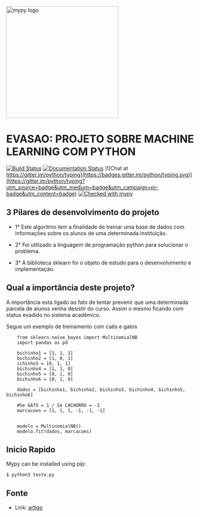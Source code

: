 <img src="http://mypy-lang.org/static/mypy_light.svg" alt="mypy logo" width="300px"/>

EVASAO: PROJETO SOBRE MACHINE LEARNING COM PYTHON
=================================================

[![Build Status](https://api.travis-ci.com/python/mypy.svg?branch=master)](https://travis-ci.com/python/mypy)
[![Documentation Status](https://readthedocs.org/projects/mypy/badge/?version=latest)](https://mypy.readthedocs.io/en/latest/?badge=latest)
[![Chat at https://gitter.im/python/typing](https://badges.gitter.im/python/typing.svg)](https://gitter.im/python/typing?utm_source=badge&utm_medium=badge&utm_campaign=pr-badge&utm_content=badge)
[![Checked with mypy](http://www.mypy-lang.org/static/mypy_badge.svg)](http://mypy-lang.org/)


3 Pilares de desenvolvimento do projeto
---------------------------------------

- 1° Este algoritmo tem a finalidade de treinar uma base de dados com informações sobre os alunos de uma determinada instituição.

- 2° Foi utilizado a linguagem de programação python para solucionar o problema.

- 3° A biblioteca sklearn foi o objeto de estudo para o desenvolvimento e implementação.


Qual a importância deste projeto?
---------------------------------

A importância esta ligado ao fato de tentar prevenir que uma determinada parcela de alunos venha
desistir do curso. Assim o mesmo ficando com status evadido no sistema acadêmico.

Segue um exemplo de treinamento com caẽs e gatos

``` 
    from sklearn.naive_bayes import MultinomialNB
    import pandas as pd

    bichinho1 = [1, 1, 1]
    bichinho2 = [1, 0, 1]
    ichinho3 = [0, 1, 1]
    bichinho4 = [1, 1, 0]
    bichinho5 = [0, 1, 0]
    bichinho6 = [0, 1, 0]

    dados = [bichinho1, bichinho2, bichinho3, bichinho4, bichinho5, bichinho6]

    #Se GATO = 1 / Se CACHORRO = -1
    marcacoes = [1, 1, 1, -1, -1, -1]


    modelo = MultinomialNB()
    modelo.fit(dados, marcacoes)

```

Inicio Rapido
--------------

Mypy can be installed using pip:

    $ python3 teste.py



Fonte
-----

* Link: [artigo](https://medium.com/ciencia-descomplicada/machine-learning-classificando-gatos-e-cachorros-d45f1fddbff)

